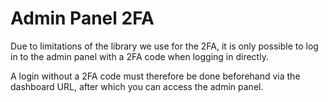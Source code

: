 # Admin Panel 2FA

Due to limitations of the library we use for the 2FA, it is only possible to log in to the admin panel with a 2FA code when logging in directly.

A login without a 2FA code must therefore be done beforehand via the dashboard URL, after which you can access the admin panel.
